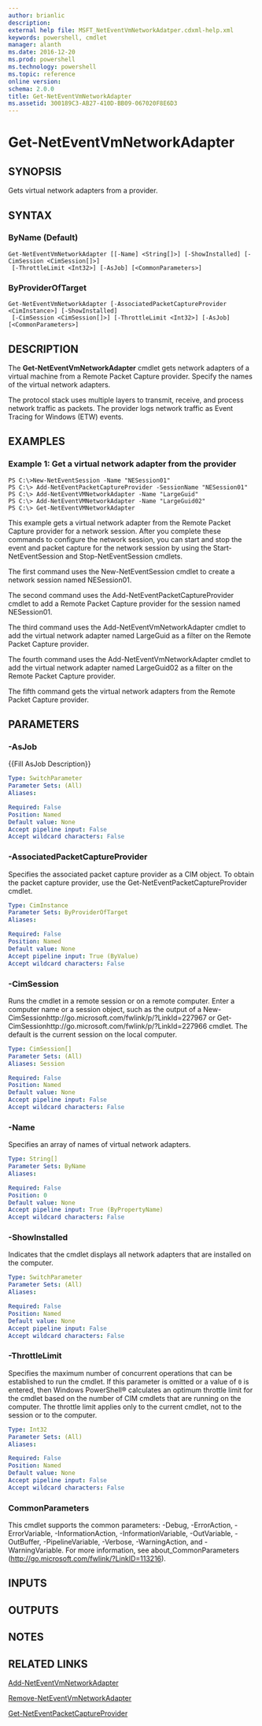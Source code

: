 ```yaml
---
author: brianlic
description: 
external help file: MSFT_NetEventVmNetworkAdatper.cdxml-help.xml
keywords: powershell, cmdlet
manager: alanth
ms.date: 2016-12-20
ms.prod: powershell
ms.technology: powershell
ms.topic: reference
online version: 
schema: 2.0.0
title: Get-NetEventVmNetworkAdapter
ms.assetid: 300189C3-AB27-410D-BB09-067020F8E6D3
---
```


# Get-NetEventVmNetworkAdapter

## SYNOPSIS
Gets virtual network adapters from a provider.

## SYNTAX

### ByName (Default)
```
Get-NetEventVmNetworkAdapter [[-Name] <String[]>] [-ShowInstalled] [-CimSession <CimSession[]>]
 [-ThrottleLimit <Int32>] [-AsJob] [<CommonParameters>]
```

### ByProviderOfTarget
```
Get-NetEventVmNetworkAdapter [-AssociatedPacketCaptureProvider <CimInstance>] [-ShowInstalled]
 [-CimSession <CimSession[]>] [-ThrottleLimit <Int32>] [-AsJob] [<CommonParameters>]
```

## DESCRIPTION
The **Get-NetEventVmNetworkAdapter** cmdlet gets network adapters of a virtual machine from a Remote Packet Capture provider.
Specify the names of the virtual network adapters.

The protocol stack uses multiple layers to transmit, receive, and process network traffic as packets.
The provider logs network traffic as Event Tracing for Windows (ETW) events.

## EXAMPLES

### Example 1: Get a virtual network adapter from the provider
```
PS C:\>New-NetEventSession -Name "NESession01"
PS C:\> Add-NetEventPacketCaptureProvider -SessionName "NESession01"
PS C:\> Add-NetEventVMNetworkAdapter -Name "LargeGuid"
PS C:\> Add-NetEventVMNetworkAdapter -Name "LargeGuid02"
PS C:\> Get-NetEventVMNetworkAdapter
```

This example gets a virtual network adapter from the Remote Packet Capture provider for a network session.
After you complete these commands to configure the network session, you can start and stop the event and packet capture for the network session by using the Start-NetEventSession and Stop-NetEventSession cmdlets.

The first command uses the New-NetEventSession cmdlet to create a network session named NESession01.

The second command uses the Add-NetEventPacketCaptureProvider cmdlet to add a Remote Packet Capture provider for the session named NESession01.

The third command uses the Add-NetEventVmNetworkAdapter cmdlet to add the virtual network adapter named LargeGuid as a filter on the Remote Packet Capture provider.

The fourth command uses the Add-NetEventVmNetworkAdapter cmdlet to add the virtual network adapter named LargeGuid02 as a filter on the Remote Packet Capture provider.

The fifth command gets the virtual network adapters from the Remote Packet Capture provider.

## PARAMETERS

### -AsJob
{{Fill AsJob Description}}

```yaml
Type: SwitchParameter
Parameter Sets: (All)
Aliases: 

Required: False
Position: Named
Default value: None
Accept pipeline input: False
Accept wildcard characters: False
```

### -AssociatedPacketCaptureProvider
Specifies the associated packet capture provider as a CIM object.
To obtain the packet capture provider, use the Get-NetEventPacketCaptureProvider cmdlet.

```yaml
Type: CimInstance
Parameter Sets: ByProviderOfTarget
Aliases: 

Required: False
Position: Named
Default value: None
Accept pipeline input: True (ByValue)
Accept wildcard characters: False
```

### -CimSession
Runs the cmdlet in a remote session or on a remote computer.
Enter a computer name or a session object, such as the output of a New-CimSessionhttp://go.microsoft.com/fwlink/p/?LinkId=227967 or Get-CimSessionhttp://go.microsoft.com/fwlink/p/?LinkId=227966 cmdlet.
The default is the current session on the local computer.

```yaml
Type: CimSession[]
Parameter Sets: (All)
Aliases: Session

Required: False
Position: Named
Default value: None
Accept pipeline input: False
Accept wildcard characters: False
```

### -Name
Specifies an array of names of virtual network adapters.

```yaml
Type: String[]
Parameter Sets: ByName
Aliases: 

Required: False
Position: 0
Default value: None
Accept pipeline input: True (ByPropertyName)
Accept wildcard characters: False
```

### -ShowInstalled
Indicates that the cmdlet displays all network adapters that are installed on the computer.

```yaml
Type: SwitchParameter
Parameter Sets: (All)
Aliases: 

Required: False
Position: Named
Default value: None
Accept pipeline input: False
Accept wildcard characters: False
```

### -ThrottleLimit
Specifies the maximum number of concurrent operations that can be established to run the cmdlet.
If this parameter is omitted or a value of `0` is entered, then Windows PowerShell® calculates an optimum throttle limit for the cmdlet based on the number of CIM cmdlets that are running on the computer.
The throttle limit applies only to the current cmdlet, not to the session or to the computer.

```yaml
Type: Int32
Parameter Sets: (All)
Aliases: 

Required: False
Position: Named
Default value: None
Accept pipeline input: False
Accept wildcard characters: False
```

### CommonParameters
This cmdlet supports the common parameters: -Debug, -ErrorAction, -ErrorVariable, -InformationAction, -InformationVariable, -OutVariable, -OutBuffer, -PipelineVariable, -Verbose, -WarningAction, and -WarningVariable. For more information, see about_CommonParameters (http://go.microsoft.com/fwlink/?LinkID=113216).

## INPUTS

## OUTPUTS

## NOTES

## RELATED LINKS

[Add-NetEventVmNetworkAdapter](./Add-NetEventVmNetworkAdapter.md)

[Remove-NetEventVmNetworkAdapter](./Remove-NetEventVmNetworkAdapter.md)

[Get-NetEventPacketCaptureProvider](./Get-NetEventPacketCaptureProvider.md)

